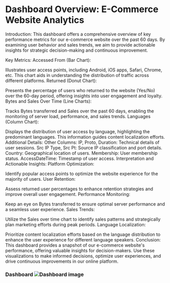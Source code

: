 
# Dashboard Overview: E-Commerce Website Analytics

Introduction:
This dashboard offers a comprehensive overview of key performance metrics for our e-commerce website over the past 60 days. By examining user behavior and sales trends, we aim to provide actionable insights for strategic decision-making and continuous improvement.

Key Metrics:
Accessed From (Bar Chart):

Illustrates user access points, including Android, iOS apps, Safari, Chrome, etc. This chart aids in understanding the distribution of traffic across different platforms.
Returned (Donut Chart):

Presents the percentage of users who returned to the website (Yes/No) over the 60-day period, offering insights into user engagement and loyalty.
Bytes and Sales Over Time (Line Charts):

Tracks Bytes transferred and Sales over the past 60 days, enabling the monitoring of server load, performance, and sales trends.
Languages (Column Chart):

Displays the distribution of user access by language, highlighting the predominant languages. This information guides content localization efforts.
Additional Details:
Other Columns:
IP, Proto, Duration: Technical details of user sessions.
Src IP Type, Src Pt: Source IP classification and port details.
Country: Geographical location of users.
Membership: User membership status.
AccessDateTime: Timestamp of user access.
Interpretation and Actionable Insights:
Platform Optimization:

Identify popular access points to optimize the website experience for the majority of users.
User Retention:

Assess returned user percentages to enhance retention strategies and improve overall user engagement.
Performance Monitoring:

Keep an eye on Bytes transferred to ensure optimal server performance and a seamless user experience.
Sales Trends:

Utilize the Sales over time chart to identify sales patterns and strategically plan marketing efforts during peak periods.
Language Localization:

Prioritize content localization efforts based on the language distribution to enhance the user experience for different language speakers.
Conclusion:
This dashboard provides a snapshot of our e-commerce website's performance, offering valuable insights for decision-makers. Use these visualizations to make informed decisions, optimize user experiences, and drive continuous improvements in our online platform.





### Dashboard  ![Dashboard image](https://github.com/sheddiboo/E-Commerce-Website-Analysis/assets/114742986/124b7784-a964-4da5-b3c9-8ddae91052f0)


